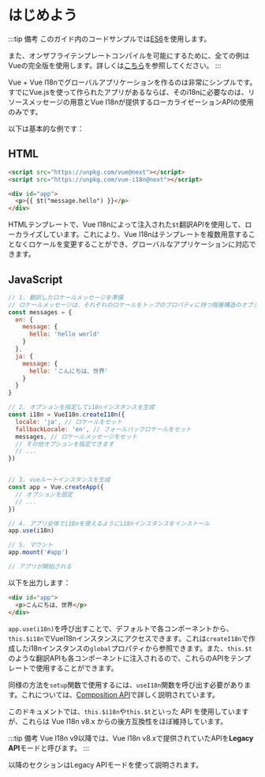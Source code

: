 # はじめよう

:::tip 備考
このガイド内のコードサンプルでは[ES6](https://github.com/lukehoban/es6features)を使用します。

また、オンザフライテンプレートコンパイルを可能にするために、全ての例はVueの完全版を使用します。詳しくは[こちら](https://v3.vuejs.org/guide/installation.html#runtime-compiler-vs-runtime-only)を参照してください。
:::

Vue + Vue I18nでグローバルアプリケーションを作るのは非常にシンプルです。すでにVue.jsを使って作られたアプリがあるならば、そのi18nに必要なのは、リソースメッセージの用意とVue I18nが提供するローカライゼーションAPIの使用のみです。

以下は基本的な例です：

## HTML

```html
<script src="https://unpkg.com/vue@next"></script>
<script src="https://unpkg.com/vue-i18n@next"></script>

<div id="app">
  <p>{{ $t("message.hello") }}</p>
</div>
```

HTMLテンプレートで、Vue I18nによって注入された`$t`翻訳APIを使用して、ローカライズしています。これにより、Vue I18nはテンプレートを複数用意することなくロケールを変更することができ、グローバルなアプリケーションに対応できます。

## JavaScript

```js
// 1. 翻訳したロケールメッセージを準備
// ロケールメッセージは、それぞれのロケールをトップのプロパティに持つ階層構造のオブジェクトです
const messages = {
  en: {
    message: {
      hello: 'hello world'
    }
  },
  ja: {
    message: {
      hello: 'こんにちは、世界'
    }
  }
}

// 2. オプションを指定してi18nインスタンスを生成
const i18n = VueI18n.createI18n({
  locale: 'ja', // ロケールをセット
  fallbackLocale: 'en', // フォールバックロケールをセット
  messages, // ロケールメッセージをセット
  // その他オプションを指定できます
  // ...
})


// 3. vueルートインスタンスを生成
const app = Vue.createApp({
  // オプションを設定
  // ...
})

// 4. アプリ全体でi18nを使えるようにi18nインスタンスをインストール
app.use(i18n)

// 5. マウント
app.mount('#app')

// アプリが開始される
```

以下を出力します：

```html
<div id="app">
  <p>こんにちは、世界</p>
</div>
```

`app.use(i18n)`を呼び出すことで、デフォルトで各コンポーネントから、`this.$i18n`でVueI18nインスタンスにアクセスできます。これは`createI18n`で作成したi18nインスタンスの`global`プロパティから参照できます。また、`this.$t`のような翻訳APIも各コンポーネントに注入されるので、これらのAPIをテンプレートで使用することができます。

同様の方法を`setup`関数で使用するには、`useI18n`関数を呼び出す必要があります。これについては、[Composition API](https://v3.vuejs.org/guide/composition-api-introduction.html)で詳しく説明されています。

このドキュメントでは、`this.$i18n`や`this.$t`といった API を使用していますが、これらは Vue I18n v8.x からの後方互換性をほぼ維持しています。

:::tip 備考
Vue I18n v9以降では、Vue I18n v8.xで提供されていたAPIを**Legacy API**モードと呼びます。
:::

以降のセクションはLegacy APIモードを使って説明されます。

